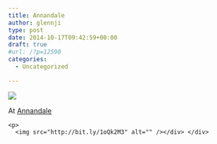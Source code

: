 ```yaml
---
title: Annandale
author: glennji
type: post
date: 2014-10-17T09:42:59+00:00
draft: true
#url: /?p=12590
categories:
  - Uncategorized

---
```

<div>
  <img src='https://irs2.4sqi.net/img/general/original/5188625_ziRuIVDKzQOJ2gO65y7nUrGdY3FUjyX6jdQhWICiJlc.jpg' style='max-width:600px;' /></p> 
  
  <div>
    At <a href="http://4sq.com/9jAjg3">Annandale</a></p> 
    
    <p>
      <img src="http://bit.ly/1oQk2M3" alt="" /></div> </div>
